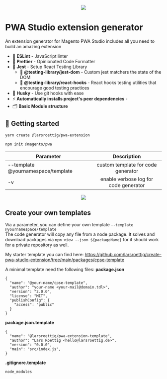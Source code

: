 <p align="center">
  <img src="https://raw.githubusercontent.com/larsroettig/create-pwa-studio-extension/main/static/starter_img.jpg">
</p>


# PWA Studio extension generator 

An extension generator for Magento PWA Studio includes all you need to build an amazing extension

- 📏 **ESLint** - JavaScript linter
- 💖 **Prettier** - Opinionated Code Formatter
- 📄 **Jest** - Setup React Testing Library
    - 🦉 **@testing-library/jest-dom** - Custom jest matchers the state of the DOM
    - 🐏 **@testing-library/react-hooks** - React hooks testing utilities that encourage good testing practices
- 🐶 **Husky** - Use git hooks with ease
- ⚡  **Automatically installs project's peer dependencies** - 
- 🗂 **Basic Module structure**

## 🚀 Getting started

```bash
yarn create @larsroettig/pwa-extension 
```

```bash
npm init @magento/pwa
```

 Parameter |  Description  | 
|----------|:-------------:|
| --template @yournamespace/template | custom template for code generator | 
| -v       | enable verbose log for code generator |  

<p align="center">
  <img src="https://raw.githubusercontent.com/larsroettig/create-pwa-studio-extension/main/static/console.png">
</p>

## Create your own templates
Via a parameter, you can define your own template  `--template @yournamespace/template`  
The code generator will copy any file from a node package. It solves and
download packages via `npm view --json ${packageName}` for it should work for a private repository as well. 

My starter template you can find here:
https://github.com/larsroettig/create-pwa-studio-extension/tree/main/packages/cpse-template

A minimal template need the following files:
**package.json**
```
{
  "name": "@your-name/cpse-template",
  "author": "your-name <your-mail@domain.tdl>",
  "version": "2.0.0",
  "license": "MIT",
  "publishConfig": {
    "access": "public"
  }
}
```

**package.json.template**
```
{
  "name": "@larsroettig/pwa-extension-template",
  "author": "Lars Roettig <hello@larsroettig.de>",
  "version": "0.0.0",
  "main": "src/index.js",
}
```

**.gitignore.template**
```
node_modules
```